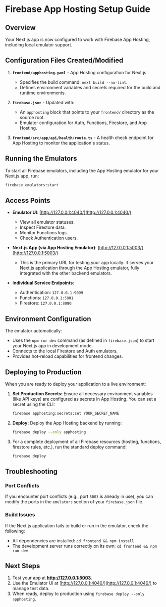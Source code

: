 # Firebase App Hosting Setup Guide

## Overview
Your Next.js app is now configured to work with Firebase App Hosting, including local emulator support.

## Configuration Files Created/Modified

1. **`frontend/apphosting.yaml`** - App Hosting configuration for Next.js.
   - Specifies the build command: `next build --no-lint`.
   - Defines environment variables and secrets required for the build and runtime environments.

2. **`firebase.json`** - Updated with:
   - An `apphosting` block that points to your `frontend/` directory as the source root.
   - Emulator configuration for Auth, Functions, Firestore, and App Hosting.

3. **`frontend/src/app/api/health/route.ts`** - A health check endpoint for App Hosting to monitor the application's status.

## Running the Emulators

To start all Firebase emulators, including the App Hosting emulator for your Next.js app, run:
```bash
firebase emulators:start
```

## Access Points

- **Emulator UI**: [http://127.0.0.1:4040/](http://127.0.0.1:4040/)
  - View all emulator statuses.
  - Inspect Firestore data.
  - Monitor Functions logs.
  - Check Authentication users.

- **Next.js App (via App Hosting Emulator)**: [http://127.0.0.1:5003/](http://127.0.0.1:5003/)
  - This is the primary URL for testing your app locally. It serves your Next.js application through the App Hosting emulator, fully integrated with the other backend emulators.

- **Individual Service Endpoints**:
  - Authentication: `127.0.0.1:9099`
  - Functions: `127.0.0.1:5001`
  - Firestore: `127.0.0.1:8080`

## Environment Configuration

The emulator automatically:
- Uses the `npm run dev` command (as defined in `firebase.json`) to start your Next.js app in development mode.
- Connects to the local Firestore and Auth emulators.
- Provides hot-reload capabilities for frontend changes.

## Deploying to Production

When you are ready to deploy your application to a live environment:

1.  **Set Production Secrets:** Ensure all necessary environment variables (like API keys) are configured as secrets in App Hosting. You can set a secret using the CLI:
    ```bash
    firebase apphosting:secrets:set YOUR_SECRET_NAME
    ```

2.  **Deploy:** Deploy the App Hosting backend by running:
    ```bash
    firebase deploy --only apphosting
    ```

3.  For a complete deployment of all Firebase resources (hosting, functions, firestore rules, etc.), run the standard deploy command:
    ```bash
    firebase deploy
    ```

## Troubleshooting

### Port Conflicts
If you encounter port conflicts (e.g., port `5003` is already in use), you can modify the ports in the `emulators` section of your `firebase.json` file.

### Build Issues
If the Next.js application fails to build or run in the emulator, check the following:
- All dependencies are installed: `cd frontend && npm install`
- The development server runs correctly on its own: `cd frontend && npm run dev`

## Next Steps

1.  Test your app at **http://127.0.0.1:5003**.
2.  Use the Emulator UI at [http://127.0.0.1:4040/](http://127.0.0.1:4040/) to manage test data.
3.  When ready, deploy to production using `firebase deploy --only apphosting`.